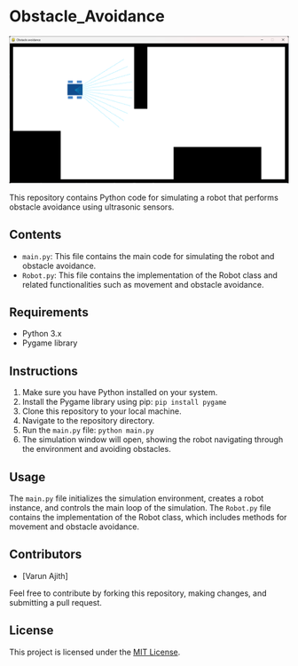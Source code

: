 # Obstacle_Avoidance


![Simulation Screenshot](obstace_avoidance.png)


This repository contains Python code for simulating a robot that performs obstacle avoidance using ultrasonic sensors.

## Contents

- `main.py`: This file contains the main code for simulating the robot and obstacle avoidance.
- `Robot.py`: This file contains the implementation of the Robot class and related functionalities such as movement and obstacle avoidance.

## Requirements

- Python 3.x
- Pygame library

## Instructions

1. Make sure you have Python installed on your system.
2. Install the Pygame library using pip:  `pip install pygame`
3. Clone this repository to your local machine.
4. Navigate to the repository directory.
5. Run the `main.py` file: `python main.py`
6. The simulation window will open, showing the robot navigating through the environment and avoiding obstacles.

## Usage

The `main.py` file initializes the simulation environment, creates a robot instance, and controls the main loop of the simulation. The `Robot.py` file contains the implementation of the Robot class, which includes methods for movement and obstacle avoidance.

## Contributors

- [Varun Ajith]

Feel free to contribute by forking this repository, making changes, and submitting a pull request.

## License

This project is licensed under the [MIT License](LICENSE).


